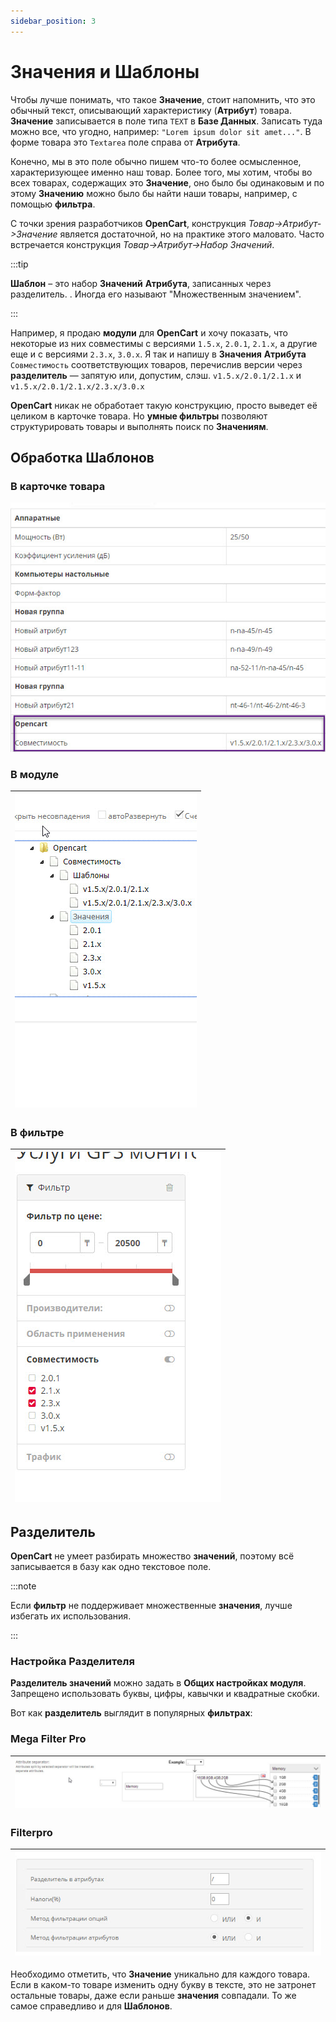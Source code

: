 ```yaml
---
sidebar_position: 3
---
```


# Значения и Шаблоны

Чтобы лучше понимать, что такое **Значение**, стоит напомнить, что это обычный текст, описывающий характеристику (**Атрибут**) товара. **Значение** записывается в поле типа `TEXT` в **Базе Данных**. Записать туда можно все, что угодно, например: `"Lorem ipsum dolor sit amet..."`. В форме товара это `Textarea` поле справа от **Атрибута**.

Конечно, мы в это поле обычно пишем что-то более осмысленное, характеризующее именно наш товар. Более того, мы хотим, чтобы во всех товарах, содержащих это **Значение**, оно было бы одинаковым и по этому **Значению** можно было бы найти наши товары, например, с помощью **фильтра**.

С точки зрения разработчиков **OpenCart**, конструкция *Товар->Атрибут->Значение* является достаточной, но на практике этого маловато. Часто встречается конструкция *Товар->Атрибут->Набор Значений*.

:::tip

**Шаблон** – это набор **Значений** **Атрибута**, записанных через разделитель. . Иногда его называют "Множественным значением".

:::

Например, я продаю **модули** для **OpenCart** и хочу показать, что некоторые из них совместимы с версиями `1.5.x`, `2.0.1`, `2.1.x`, а другие еще и с версиями `2.3.x`, `3.0.x`. Я так и напишу в **Значения** **Атрибута** `Совместимость` соответствующих товаров, перечислив версии через **разделитель** — запятую или, допустим, слэш. `v1.5.x/2.0.1/2.1.x` и `v1.5.x/2.0.1/2.1.x/2.3.x/3.0.x`

**OpenCart** никак не обработает такую конструкцию, просто выведет её целиком в карточке товара. Но **умные фильтры** позволяют структурировать товары и выполнять поиск по **Значениям**.

## **Обработка Шаблонов**

### **В карточке товара**

![Template explain1](/img/tutorial/opencart.jpg)

### **В модуле**

| ![Template explain2](/img/tutorial/compatibility.jpg) |
|-|

### **В фильтре**

| ![Template explain3](/img/tutorial/filterpro.jpg) |
|-|

## **Разделитель**

**OpenCart** не умеет разбирать множество **значений**, поэтому всё записывается в базу как одно текстовое поле.

:::note

Если **фильтр** не поддерживает множественные **значения**, лучше избегать их использования. 

:::

### **Настройка Разделителя**

**Разделитель значений** можно задать в **Общих настройках модуля**. Запрещено использовать буквы, цифры, кавычки и квадратные скобки.

Вот как **разделитель** выглядит в популярных **фильтрах**:

### **Mega Filter Pro**

| ![Splitter explain1](/img/tutorial/megafilter.jpg) |
|-|

### **Filterpro**

| ![Splitter explain2](/img/tutorial/filterprosepar.jpg) |
|-|

Необходимо отметить, что **Значение** уникально для каждого товара. Если в каком-то товаре изменить одну букву в тексте, это не затронет остальные товары, даже если раньше **значения** совпадали. То же самое справедливо и для **Шаблонов**.
